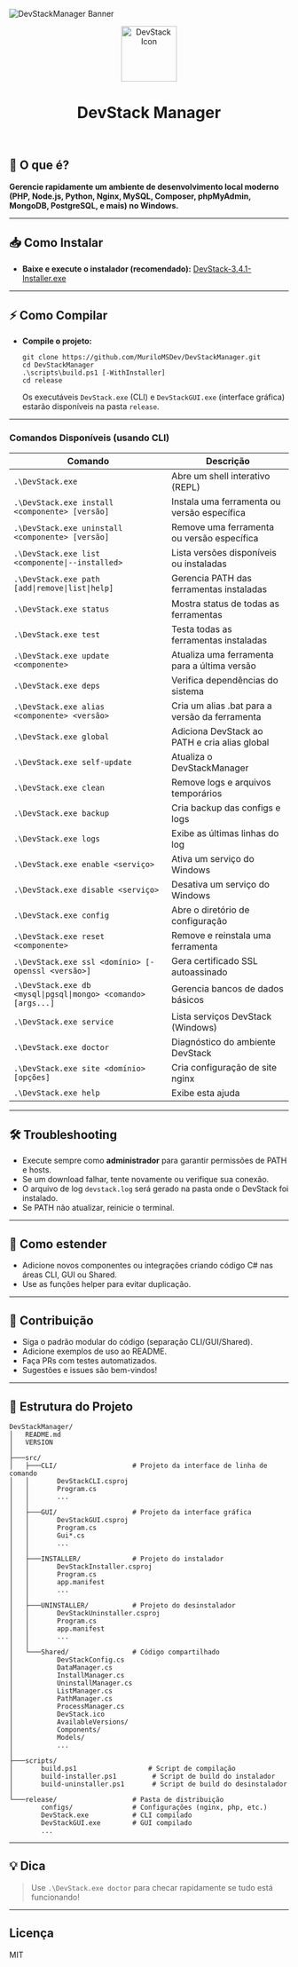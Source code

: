 ![DevStackManager Banner](https://img.shields.io/badge/Build-v3.4.1-blue?style=for-the-badge&logo=build)

<div align="center">
    <img src="src/Shared/DevStack.ico" alt="DevStack Icon" width="100" height="100"/>
</div>
<h1 align="center"><b>DevStack Manager</b></h1><br>

## 🚀 O que é?
**Gerencie rapidamente um ambiente de desenvolvimento local moderno (PHP, Node.js, Python, Nginx, MySQL, Composer, phpMyAdmin, MongoDB, PostgreSQL, e mais) no Windows.**

---

## 📥 Como Instalar

* **Baixe e execute o instalador (recomendado):** [DevStack-3.4.1-Installer.exe](https://github.com/MuriloMSDev/DevStackManager/releases/tag/v3.4.1)

---

## ⚡ Como Compilar

* **Compile o projeto:**
    ```
    git clone https://github.com/MuriloMSDev/DevStackManager.git
    cd DevStackManager
    .\scripts\build.ps1 [-WithInstaller]
    cd release
    ```
    Os executáveis `DevStack.exe` (CLI) e `DevStackGUI.exe` (interface gráfica) estarão disponíveis na pasta `release`.

---

### Comandos Disponíveis (usando CLI)

| Comando                                                       | Descrição                                              |
|---------------------------------------------------------------|--------------------------------------------------------|
| `.\DevStack.exe`                                              | Abre um shell interativo (REPL)                        |
| `.\DevStack.exe install <componente> [versão]`                | Instala uma ferramenta ou versão específica            |
| `.\DevStack.exe uninstall <componente> [versão]`              | Remove uma ferramenta ou versão específica             |
| `.\DevStack.exe list <componente\|--installed>`               | Lista versões disponíveis ou instaladas                |
| `.\DevStack.exe path [add\|remove\|list\|help]`               | Gerencia PATH das ferramentas instaladas               |
| `.\DevStack.exe status`                                       | Mostra status de todas as ferramentas                  |
| `.\DevStack.exe test`                                         | Testa todas as ferramentas instaladas                  |
| `.\DevStack.exe update <componente>`                          | Atualiza uma ferramenta para a última versão           |
| `.\DevStack.exe deps`                                         | Verifica dependências do sistema                       |
| `.\DevStack.exe alias <componente> <versão>`                  | Cria um alias .bat para a versão da ferramenta         |
| `.\DevStack.exe global`                                       | Adiciona DevStack ao PATH e cria alias global          |
| `.\DevStack.exe self-update`                                  | Atualiza o DevStackManager                             |
| `.\DevStack.exe clean`                                        | Remove logs e arquivos temporários                     |
| `.\DevStack.exe backup`                                       | Cria backup das configs e logs                         |
| `.\DevStack.exe logs`                                         | Exibe as últimas linhas do log                         |
| `.\DevStack.exe enable <serviço>`                             | Ativa um serviço do Windows                            |
| `.\DevStack.exe disable <serviço>`                            | Desativa um serviço do Windows                         |
| `.\DevStack.exe config`                                       | Abre o diretório de configuração                       |
| `.\DevStack.exe reset <componente>`                           | Remove e reinstala uma ferramenta                      |
| `.\DevStack.exe ssl <domínio> [-openssl <versão>]`            | Gera certificado SSL autoassinado                      |
| `.\DevStack.exe db <mysql\|pgsql\|mongo> <comando> [args...]` | Gerencia bancos de dados básicos                       |
| `.\DevStack.exe service`                                      | Lista serviços DevStack (Windows)                      |
| `.\DevStack.exe doctor`                                       | Diagnóstico do ambiente DevStack                       |
| `.\DevStack.exe site <domínio> [opções]`                      | Cria configuração de site nginx                        |
| `.\DevStack.exe help`                                         | Exibe esta ajuda                                       |

---

## 🛠️ Troubleshooting

- Execute sempre como **administrador** para garantir permissões de PATH e hosts.
- Se um download falhar, tente novamente ou verifique sua conexão.
- O arquivo de log `devstack.log` será gerado na pasta onde o DevStack foi instalado.
- Se PATH não atualizar, reinicie o terminal.

---

## 🧩 Como estender

- Adicione novos componentes ou integrações criando código C# nas áreas CLI, GUI ou Shared.
- Use as funções helper para evitar duplicação.

---

## 🤝 Contribuição

- Siga o padrão modular do código (separação CLI/GUI/Shared).
- Adicione exemplos de uso ao README.
- Faça PRs com testes automatizados.
- Sugestões e issues são bem-vindos!

---

## 📂 Estrutura do Projeto

```text
DevStackManager/
│   README.md
│   VERSION
│
├───src/
│   ├───CLI/                   # Projeto da interface de linha de comando
│   │       DevStackCLI.csproj
│   │       Program.cs
│   │       ...
│   │
│   ├───GUI/                   # Projeto da interface gráfica
│   │       DevStackGUI.csproj
│   │       Program.cs
│   │       Gui*.cs
│   │       ...
│   │
│   ├───INSTALLER/             # Projeto do instalador
│   │       DevStackInstaller.csproj
│   │       Program.cs
│   │       app.manifest
│   │       ...
│   │
│   ├───UNINSTALLER/           # Projeto do desinstalador
│   │       DevStackUninstaller.csproj
│   │       Program.cs
│   │       app.manifest
│   │       ...
│   │
│   └───Shared/                # Código compartilhado
│           DevStackConfig.cs
│           DataManager.cs
│           InstallManager.cs
│           UninstallManager.cs
│           ListManager.cs
│           PathManager.cs
│           ProcessManager.cs
│           DevStack.ico
│           AvailableVersions/
│           Components/
│           Models/
│           ...
│
├───scripts/
│       build.ps1                  # Script de compilação
│       build-installer.ps1         # Script de build do instalador
│       build-uninstaller.ps1       # Script de build do desinstalador
│
└───release/                   # Pasta de distribuição
        configs/               # Configurações (nginx, php, etc.)
        DevStack.exe           # CLI compilado
        DevStackGUI.exe        # GUI compilado
        ...
```

---

## 💡 Dica

> Use `.\DevStack.exe doctor` para checar rapidamente se tudo está funcionando!

---

## Licença

MIT
